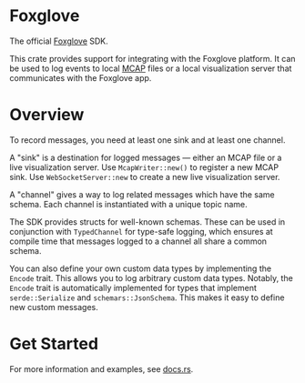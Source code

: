 # Foxglove

The official [Foxglove] SDK.

This crate provides support for integrating with the Foxglove platform. It can be used to log
events to local [MCAP] files or a local visualization server that communicates with the
Foxglove app.

[Foxglove]: https://docs.foxglove.dev/
[MCAP]: https://mcap.dev/

# Overview

To record messages, you need at least one sink and at least one channel.

A "sink" is a destination for logged messages — either an MCAP file or a live visualization server. Use `McapWriter::new()` to register a new MCAP sink. Use `WebSocketServer::new` to create a new live visualization server.

A "channel" gives a way to log related messages which have the same schema. Each channel is instantiated with a unique topic name.

The SDK provides structs for well-known schemas. These can be used in conjunction with
`TypedChannel` for type-safe logging, which ensures at compile time that
messages logged to a channel all share a common schema.

You can also define your own custom data types by implementing the `Encode` trait. This
allows you to log arbitrary custom data types. Notably, the `Encode` trait is
automatically implemented for types that implement `serde::Serialize` and
`schemars::JsonSchema`. This makes it easy to define new custom messages.

# Get Started

For more information and examples, see [docs.rs](https://docs.rs/foxglove).
